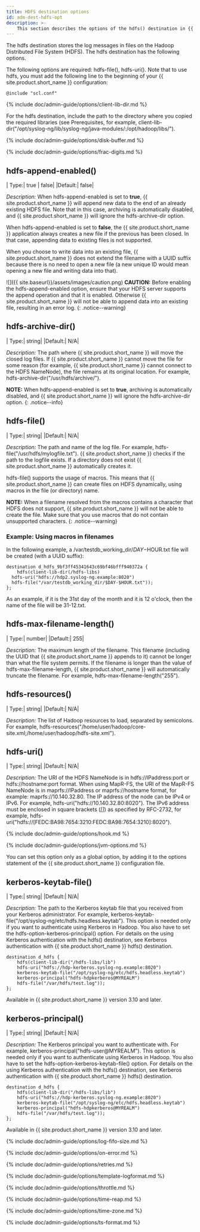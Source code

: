 ```yaml
---
title: HDFS destination options
id: adm-dest-hdfs-opt
description: >-
	This section describes the options of the hdfs() destination in {{ site.product.short_name }}.
---
```


The hdfs destination stores the log messages in files on the Hadoop
Distributed File System (HDFS). The hdfs destination has the following
options.

The following options are required: hdfs-file(), hdfs-uri(). Note that
to use hdfs, you must add the following line to the beginning of your
{{ site.product.short_name }} configuration:

```config
@include "scl.conf"
```

{% include doc/admin-guide/options/client-lib-dir.md %}

For the hdfs destination, include the path to the directory where you
copied the required libraries (see
Prerequisites,
for example,
client-lib-dir(\"/opt/syslog-ng/lib/syslog-ng/java-modules/:/opt/hadoop/libs/\").

{% include doc/admin-guide/options/disk-buffer.md %}

{% include doc/admin-guide/options/frac-digits.md %}

## hdfs-append-enabled()

|  Type:|      true \| false|
  |Default:|   false|

*Description:* When hdfs-append-enabled is set to **true**, {{ site.product.short_name }} will append new data to the end of an already existing HDFS file.
Note that in this case, archiving is automatically disabled, and
{{ site.product.short_name }} will ignore the hdfs-archive-dir option.

When hdfs-append-enabled is set to **false**, the {{ site.product.short_name }}
application always creates a new file if the previous has been closed.
In that case, appending data to existing files is not supported.

When you choose to write data into an existing file, {{ site.product.short_name }} does
not extend the filename with a UUID suffix because there is no need to
open a new file (a new unique ID would mean opening a new file and
writing data into that).

![]({{ site.baseurl}}/assets/images/caution.png) **CAUTION:**
Before enabling the hdfs-append-enabled option, ensure that your HDFS
server supports the append operation and that it is enabled. Otherwise {{ site.product.short_name }} will not be able to append data into an existing file, resulting in an
error log.
{: .notice--warning}

## hdfs-archive-dir()

|  Type:|      string|
|Default:|   N/A|

*Description:* The path where {{ site.product.short_name }} will move the closed log
files. If {{ site.product.short_name }} cannot move the file for some reason (for
example, {{ site.product.short_name }} cannot connect to the HDFS NameNode), the file
remains at its original location. For example,
hdfs-archive-dir(\"/usr/hdfs/archive/\").

**NOTE:** When hdfs-append-enabled is set to **true**, archiving is
automatically disabled, and {{ site.product.short_name }} will ignore the
hdfs-archive-dir option.
{: .notice--info}

## hdfs-file()

|  Type:|      string|
|Default:|   N/A|

*Description:* The path and name of the log file. For example,
hdfs-file(\"/usr/hdfs/mylogfile.txt\"). {{ site.product.short_name }} checks if the path
to the logfile exists. If a directory does not exist {{ site.product.short_name }}
automatically creates it.

hdfs-file() supports the usage of macros. This means that {{ site.product.short_name }}
can create files on HDFS dynamically, using macros in the file (or
directory) name.

**NOTE:** When a filename resolved from the macros contains a character that
HDFS does not support, {{ site.product.short_name }} will not be able to create the
file. Make sure that you use macros that do not contain unsupported
characters.
{: .notice--warning}

### Example: Using macros in filenames

In the following example, a /var/testdb_working_dir/$DAY-$HOUR.txt
file will be created (with a UUID suffix):

```config
destination d_hdfs_9bf3ff45341643c69bf46bfff940372a {
    hdfs(client-lib-dir(/hdfs-libs)
  hdfs-uri("hdfs://hdp2.syslog-ng.example:8020")
  hdfs-file("/var/testdb_working_dir/$DAY-$HOUR.txt"));
};
```

As an example, if it is the 31st day of the month and it is 12 o\'clock,
then the name of the file will be 31-12.txt.

## hdfs-max-filename-length()

|  Type:|      number|
  |Default:|   255|

*Description:* The maximum length of the filename. This filename
(including the UUID that {{ site.product.short_name }} appends to it) cannot be longer
than what the file system permits. If the filename is longer than the
value of hdfs-max-filename-length, {{ site.product.short_name }} will automatically
truncate the filename. For example, hdfs-max-filename-length("255").

## hdfs-resources()

|  Type:|      string|
  |Default:|   N/A|

*Description:* The list of Hadoop resources to load, separated by
semicolons. For example,
hdfs-resources("/home/user/hadoop/core-site.xml;/home/user/hadoop/hdfs-site.xml").

## hdfs-uri()

|  Type:|      string|
  |Default:|   N/A|

*Description:* The URI of the HDFS NameNode is in hdfs://IPaddress:port
or hdfs://hostname:port format. When using MapR-FS, the URI of the
MapR-FS NameNode is in maprfs://IPaddress or maprfs://hostname format,
for example: maprfs://10.140.32.80. The IP address of the node can be
IPv4 or IPv6. For example, hdfs-uri(\"hdfs://10.140.32.80:8020\"). The
IPv6 address must be enclosed in square brackets (*\[\]*) as specified
by RFC-2732, for example,
hdfs-uri(\"hdfs://\[FEDC:BA98:7654:3210:FEDC:BA98:7654:3210\]:8020\").

{% include doc/admin-guide/options/hook.md %}

{% include doc/admin-guide/options/jvm-options.md %}

You can set this option only as a global option, by adding it
to the options statement of the {{ site.product.short_name }} configuration file.

## kerberos-keytab-file()

|  Type:|      string|
  |Default:|   N/A|

*Description:* The path to the Kerberos keytab file that you received
from your Kerberos administrator. For example,
kerberos-keytab-file(\"/opt/syslog-ng/etc/hdfs.headless.keytab\"). This
option is needed only if you want to authenticate using Kerberos in
Hadoop. You also have to set the hdfs-option-kerberos-principal()
option. For details on the using Kerberos authentication with the hdfs()
destination, see
Kerberos authentication with {{ site.product.short_name }} hdfs() destination.

```config
destination d_hdfs {
    hdfs(client-lib-dir("/hdfs-libs/lib")
    hdfs-uri("hdfs://hdp-kerberos.syslog-ng.example:8020")
    kerberos-keytab-file("/opt/syslog-ng/etc/hdfs.headless.keytab")
    kerberos-principal("hdfs-hdpkerberos@MYREALM")
    hdfs-file("/var/hdfs/test.log"));
};
```

Available in {{ site.product.short_name }} version 3.10 and later.

## kerberos-principal()

|  Type:|      string|
|Default:|   N/A|

*Description:* The Kerberos principal you want to authenticate with. For
example, kerberos-principal(\"hdfs-user@MYREALM\"). This option is
needed only if you want to authenticate using Kerberos in Hadoop. You
also have to set the hdfs-option-kerberos-keytab-file() option. For
details on the using Kerberos authentication with the hdfs()
destination, see
Kerberos authentication with {{ site.product.short_name }} hdfs() destination.

```config
destination d_hdfs {
    hdfs(client-lib-dir("/hdfs-libs/lib")
    hdfs-uri("hdfs://hdp-kerberos.syslog-ng.example:8020")
    kerberos-keytab-file("/opt/syslog-ng/etc/hdfs.headless.keytab")
    kerberos-principal("hdfs-hdpkerberos@MYREALM")
    hdfs-file("/var/hdfs/test.log"));
};
```

Available in {{ site.product.short_name }} version 3.10 and later.

{% include doc/admin-guide/options/log-fifo-size.md %}

{% include doc/admin-guide/options/on-error.md %}

{% include doc/admin-guide/options/retries.md %}

{% include doc/admin-guide/options/template-logformat.md %}

{% include doc/admin-guide/options/throttle.md %}

{% include doc/admin-guide/options/time-reap.md %}

{% include doc/admin-guide/options/time-zone.md %}

{% include doc/admin-guide/options/ts-format.md %}
